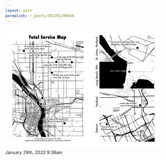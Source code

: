 ```yaml
---
layout: post
permalink: /_posts/202201290936
---
```


<img src="/images/blog/674735346667454464.png"/>

<div id="footer">
<span id="timestamp"> January 29th, 2022 9:36am </span>
</div>
